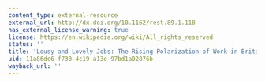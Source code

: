 ```yaml
---
content_type: external-resource
external_url: http://dx.doi.org/10.1162/rest.89.1.118
has_external_license_warning: true
license: https://en.wikipedia.org/wiki/All_rights_reserved
status: ''
title: 'Lousy and Lovely Jobs: The Rising Polarization of Work in Britain'
uid: 11a86dc6-f730-4c19-a13e-97bd1a02876b
wayback_url: ''
---
```

